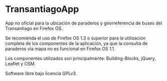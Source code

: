 TransantiagoApp
===============

  App no oficial para la ubicación de paraderos y georreferencia de buses del Transantiago en Firefox OS. 
  
  Se recomienda el uso de Firefox OS 1.3 o superior para la utilización completa de los componentes de la aplicación, ya que la consulta de paraderos vía mapa no es funcional en Firefox OS 1.1.
  
  Los componentes utilizados son principalmente: Building-Blocks, jQuery, Leaflet y OSM.
  
  Software libre bajo licencia GPLv3.